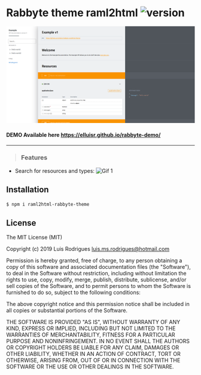 # Rabbyte theme raml2html ![version](https://img.shields.io/badge/version-1.2.0-green.svg)

![Screenshot 1](https://github.com/elluisr/rabbyte-raml2html-theme/raw/master/demo/screenshot_1.png)

#### DEMO Available here https://elluisr.github.io/rabbyte-demo/ 
------------

> ### Features
- Search for resources and types:
![Gif 1](https://github.com/elluisr/rabbyte-raml2html-theme/raw/master/demo/search_gif.gif)

Installation
------------

```bash
$ npm i raml2html-rabbyte-theme
```

## License

The MIT License (MIT)

Copyright (c) 2019 Luis Rodrigues <luis.ms.rodrigues@hotmail.com>

Permission is hereby granted, free of charge, to any person obtaining a copy of this software and associated documentation files (the "Software"), to deal in the Software without restriction, including without limitation the rights to use, copy, modify, merge, publish, distribute, sublicense, and/or sell copies of the Software, and to permit persons to whom the Software is furnished to do so, subject to the following conditions:

The above copyright notice and this permission notice shall be included in all copies or substantial portions of the Software.

THE SOFTWARE IS PROVIDED "AS IS", WITHOUT WARRANTY OF ANY KIND, EXPRESS OR IMPLIED, INCLUDING BUT NOT LIMITED TO THE WARRANTIES OF MERCHANTABILITY, FITNESS FOR A PARTICULAR PURPOSE AND NONINFRINGEMENT. IN NO EVENT SHALL THE AUTHORS OR COPYRIGHT HOLDERS BE LIABLE FOR ANY CLAIM, DAMAGES OR OTHER LIABILITY, WHETHER IN AN ACTION OF CONTRACT, TORT OR OTHERWISE, ARISING FROM, OUT OF OR IN CONNECTION WITH THE SOFTWARE OR THE USE OR OTHER DEALINGS IN THE SOFTWARE.
